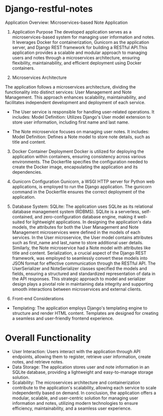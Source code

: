 # Django-restful-notes

Application Overview: Microservices-based Note Application

1. Application Purpose
The developed application serves as a microservices-based system for managing user information and notes. It leverages Docker for containerization, Gunicorn as the application server, and Django REST framework for building a RESTful API.This application provides a scalable and modular approach to managing users and notes through a microservices architecture, ensuring flexibility, maintainability, and efficient deployment using Docker containers.

2. Microservices Architecture

The application follows a microservices architecture, dividing the functionality into distinct services: User Management and Note Management. This approach enhances scalability, maintainability, and facilitates independent development and deployment of each service.

- The User service is responsible for handling user-related operations. It includes:
  Model Definition: Utilizes Django's User model extension to store user information, including first name and last name.

- The Note microservice focuses on managing user notes. It includes:
  Model Definition: Defines a Note model to store note details, such as title and content.


3. Docker Container Deployment
Docker is utilized for deploying the application within containers, ensuring consistency across various environments. The Dockerfile specifies the configuration needed to create the Docker image, encapsulating the application and its dependencies.

4. Gunicorn Configuration
Gunicorn, a WSGI HTTP server for Python web applications, is employed to run the Django application. The gunicorn command in the Dockerfile ensures the correct deployment of the application.

5. Database System:
SQLite: The application uses SQLite as its relational database management system (RDBMS). SQLite is a serverless, self-contained, and zero-configuration database engine, making it well-suited for lightweight applications. In designing the application's data models, the attributes for both the User Management and Note Management microservices were defined in the models of each services. In the User microservice, the User model contains attributes such as first_name and last_name to store additional user details. Similarly, the Note microservice had a Note model with attributes like title and content. Serialization, a crucial aspect of the Django REST framework, was employed to seamlessly convert these models into JSON format for effective communication through the RESTful API. The UserSerializer and NoteSerializer classes specified the models and fields, ensuring a structured and standardized representation of data in the API responses. This strategic approach to model and serializer design plays a pivotal role in maintaining data integrity and supporting smooth interactions between microservices and external clients.

6. Front-end Considerations
- Templating: The application employs Django's templating engine to structure and render HTML content. Templates are designed for creating a seamless and user-friendly               frontend experience.

# Overall Functionality
- User Interaction: Users interact with the application through API endpoints, allowing them to register, retrieve user information, create notes, and retrieve notes.
- Data Storage: The application stores user and note information in an SQLite database, providing a lightweight and easy-to-manage storage solution.
- Scalability: The microservices architecture and containerization contribute to the application's scalability, allowing each service to scale independently based on demand.
In conclusion, the application offers a modular, scalable, and user-centric solution for managing user information and notes, utilizing modern technologies to ensure efficiency, maintainability, and a seamless user experience.
